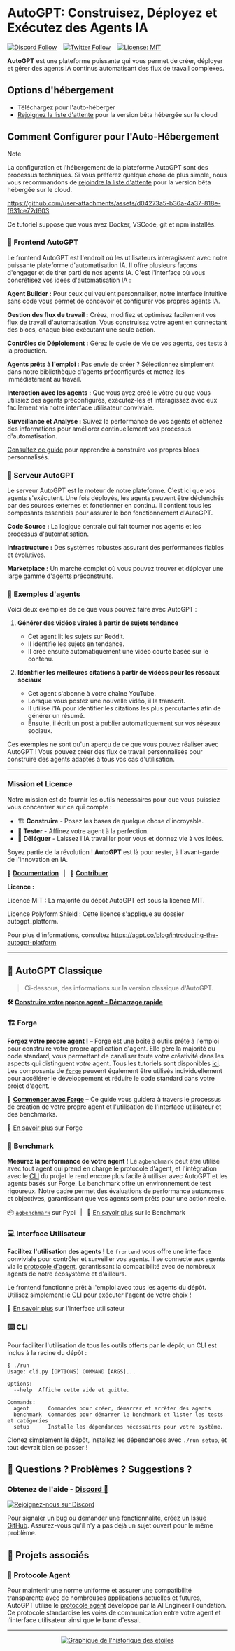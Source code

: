 # AutoGPT: Construisez, Déployez et Exécutez des Agents IA

[![Discord Follow](https://dcbadge.vercel.app/api/server/autogpt?style=flat)](https://discord.gg/autogpt) &ensp;
[![Twitter Follow](https://img.shields.io/twitter/follow/Auto_GPT?style=social)](https://twitter.com/Auto_GPT) &ensp;
[![License: MIT](https://img.shields.io/badge/License-MIT-yellow.svg)](https://opensource.org/licenses/MIT)

**AutoGPT** est une plateforme puissante qui vous permet de créer, déployer et gérer des agents IA continus automatisant des flux de travail complexes.

## Options d'hébergement 
   - Téléchargez pour l'auto-héberger
   - [Rejoignez la liste d'attente](https://bit.ly/3ZDijAI) pour la version bêta hébergée sur le cloud 

## Comment Configurer pour l'Auto-Hébergement
> [!NOTE]
> La configuration et l'hébergement de la plateforme AutoGPT sont des processus techniques. 
> Si vous préférez quelque chose de plus simple, nous vous recommandons de [rejoindre la liste d'attente](https://bit.ly/3ZDijAI) pour la version bêta hébergée sur le cloud.

https://github.com/user-attachments/assets/d04273a5-b36a-4a37-818e-f631ce72d603

Ce tutoriel suppose que vous avez Docker, VSCode, git et npm installés.

### 🧱 Frontend AutoGPT

Le frontend AutoGPT est l'endroit où les utilisateurs interagissent avec notre puissante plateforme d'automatisation IA. Il offre plusieurs façons d'engager et de tirer parti de nos agents IA. C'est l'interface où vous concrétisez vos idées d'automatisation IA :

   **Agent Builder :** Pour ceux qui veulent personnaliser, notre interface intuitive sans code vous permet de concevoir et configurer vos propres agents IA.
   
   **Gestion des flux de travail :** Créez, modifiez et optimisez facilement vos flux de travail d'automatisation. Vous construisez votre agent en connectant des blocs, chaque bloc exécutant une seule action.
   
   **Contrôles de Déploiement :** Gérez le cycle de vie de vos agents, des tests à la production.
   
   **Agents prêts à l'emploi :** Pas envie de créer ? Sélectionnez simplement dans notre bibliothèque d'agents préconfigurés et mettez-les immédiatement au travail.
   
   **Interaction avec les agents :** Que vous ayez créé le vôtre ou que vous utilisiez des agents préconfigurés, exécutez-les et interagissez avec eux facilement via notre interface utilisateur conviviale.

   **Surveillance et Analyse :** Suivez la performance de vos agents et obtenez des informations pour améliorer continuellement vos processus d'automatisation.

[Consultez ce guide](https://docs.agpt.co/server/new_blocks/) pour apprendre à construire vos propres blocs personnalisés.

### 💽 Serveur AutoGPT

Le serveur AutoGPT est le moteur de notre plateforme. C'est ici que vos agents s'exécutent. Une fois déployés, les agents peuvent être déclenchés par des sources externes et fonctionner en continu. Il contient tous les composants essentiels pour assurer le bon fonctionnement d'AutoGPT.

   **Code Source :** La logique centrale qui fait tourner nos agents et les processus d'automatisation.
   
   **Infrastructure :** Des systèmes robustes assurant des performances fiables et évolutives.
   
   **Marketplace :** Un marché complet où vous pouvez trouver et déployer une large gamme d'agents préconstruits.

### 🐙 Exemples d'agents

Voici deux exemples de ce que vous pouvez faire avec AutoGPT :

1. **Générer des vidéos virales à partir de sujets tendance**
   - Cet agent lit les sujets sur Reddit.
   - Il identifie les sujets en tendance.
   - Il crée ensuite automatiquement une vidéo courte basée sur le contenu.

2. **Identifier les meilleures citations à partir de vidéos pour les réseaux sociaux**
   - Cet agent s'abonne à votre chaîne YouTube.
   - Lorsque vous postez une nouvelle vidéo, il la transcrit.
   - Il utilise l'IA pour identifier les citations les plus percutantes afin de générer un résumé.
   - Ensuite, il écrit un post à publier automatiquement sur vos réseaux sociaux.

Ces exemples ne sont qu'un aperçu de ce que vous pouvez réaliser avec AutoGPT ! Vous pouvez créer des flux de travail personnalisés pour construire des agents adaptés à tous vos cas d'utilisation.

---
### Mission et Licence
Notre mission est de fournir les outils nécessaires pour que vous puissiez vous concentrer sur ce qui compte :

- 🏗️ **Construire** - Posez les bases de quelque chose d'incroyable.
- 🧪 **Tester** - Affinez votre agent à la perfection.
- 🤝 **Déléguer** - Laissez l'IA travailler pour vous et donnez vie à vos idées.

Soyez partie de la révolution ! **AutoGPT** est là pour rester, à l'avant-garde de l'innovation en IA.

**📖 [Documentation](https://docs.agpt.co)**
&ensp;|&ensp;
**🚀 [Contribuer](CONTRIBUTING.md)**

**Licence :**

Licence MIT : La majorité du dépôt AutoGPT est sous la licence MIT.

Licence Polyform Shield : Cette licence s'applique au dossier autogpt_platform.

Pour plus d'informations, consultez https://agpt.co/blog/introducing-the-autogpt-platform

---
## 🤖 AutoGPT Classique
> Ci-dessous, des informations sur la version classique d'AutoGPT.

**🛠️ [Construire votre propre agent - Démarrage rapide](classic/FORGE-QUICKSTART.md)**

### 🏗️ Forge

**Forgez votre propre agent !** &ndash; Forge est une boîte à outils prête à l'emploi pour construire votre propre application d'agent. Elle gère la majorité du code standard, vous permettant de canaliser toute votre créativité dans les aspects qui distinguent *votre* agent. Tous les tutoriels sont disponibles [ici](https://medium.com/@aiedge/autogpt-forge-e3de53cc58ec). Les composants de [`forge`](/classic/forge/) peuvent également être utilisés individuellement pour accélérer le développement et réduire le code standard dans votre projet d'agent.

🚀 [**Commencer avec Forge**](https://github.com/Significant-Gravitas/AutoGPT/blob/master/classic/forge/tutorials/001_getting_started.md) &ndash;
Ce guide vous guidera à travers le processus de création de votre propre agent et l'utilisation de l'interface utilisateur et des benchmarks.

📘 [En savoir plus](https://github.com/Significant-Gravitas/AutoGPT/tree/master/classic/forge) sur Forge

### 🎯 Benchmark

**Mesurez la performance de votre agent !** Le `agbenchmark` peut être utilisé avec tout agent qui prend en charge le protocole d'agent, et l'intégration avec le [CLI] du projet le rend encore plus facile à utiliser avec AutoGPT et les agents basés sur Forge. Le benchmark offre un environnement de test rigoureux. Notre cadre permet des évaluations de performance autonomes et objectives, garantissant que vos agents sont prêts pour une action réelle.

📦 [`agbenchmark`](https://pypi.org/project/agbenchmark/) sur Pypi
&ensp;|&ensp;
📘 [En savoir plus](https://github.com/Significant-Gravitas/AutoGPT/blob/master/benchmark) sur le Benchmark

### 💻 Interface Utilisateur

**Facilitez l'utilisation des agents !** Le `frontend` vous offre une interface conviviale pour contrôler et surveiller vos agents. Il se connecte aux agents via le [protocole d'agent](#-agent-protocol), garantissant la compatibilité avec de nombreux agents de notre écosystème et d'ailleurs.

Le frontend fonctionne prêt à l'emploi avec tous les agents du dépôt. Utilisez simplement le [CLI] pour exécuter l'agent de votre choix !

📘 [En savoir plus](https://github.com/Significant-Gravitas/AutoGPT/tree/master/classic/frontend) sur l'interface utilisateur

### ⌨️ CLI

[CLI]: #-cli

Pour faciliter l'utilisation de tous les outils offerts par le dépôt, un CLI est inclus à la racine du dépôt :

```shell
$ ./run
Usage: cli.py [OPTIONS] COMMAND [ARGS]...

Options:
  --help  Affiche cette aide et quitte.

Commands:
  agent      Commandes pour créer, démarrer et arrêter des agents
  benchmark  Commandes pour démarrer le benchmark et lister les tests et catégories
  setup      Installe les dépendances nécessaires pour votre système.
```


Clonez simplement le dépôt, installez les dépendances avec `./run setup`, et tout devrait bien se passer !

## 🤔 Questions ? Problèmes ? Suggestions ?

### Obtenez de l'aide - [Discord 💬](https://discord.gg/autogpt)

[![Rejoignez-nous sur Discord](https://invidget.switchblade.xyz/autogpt)](https://discord.gg/autogpt)

Pour signaler un bug ou demander une fonctionnalité, créez un [Issue GitHub](https://github.com/Significant-Gravitas/AutoGPT/issues/new/choose). Assurez-vous qu'il n'y a pas déjà un sujet ouvert pour le même problème.

## 🤝 Projets associés

### 🔄 Protocole Agent

Pour maintenir une norme uniforme et assurer une compatibilité transparente avec de nombreuses applications actuelles et futures, AutoGPT utilise le [protocole agent](https://agentprotocol.ai/) développé par la AI Engineer Foundation. Ce protocole standardise les voies de communication entre votre agent et l'interface utilisateur ainsi que le banc d'essai.

---

<p align="center">
<a href="https://star-history.com/#Significant-Gravitas/AutoGPT">
  <picture>
    <source media="(prefers-color-scheme: dark)" srcset="https://api.star-history.com/svg?repos=Significant-Gravitas/AutoGPT&type=Date&theme=dark" />
    <source media="(prefers-color-scheme: light)" srcset="https://api.star-history.com/svg?repos=Significant-Gravitas/AutoGPT&type=Date" />
    <img alt="Graphique de l'historique des étoiles" src="https://api.star-history.com/svg?repos=Significant-Gravitas/AutoGPT&type=Date" />
  </picture>
</a>
</p>
